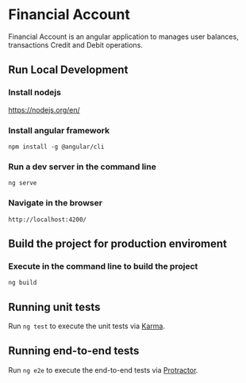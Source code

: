 
# Financial Account

Financial Account is an angular application to manages user balances, transactions
Credit and Debit operations.


## Run Local Development

### Install nodejs

https://nodejs.org/en/

### Install angular framework

`npm install -g @angular/cli`

### Run a dev server in the command line

`ng serve`

### Navigate in the browser 
`http://localhost:4200/`


## Build the project for production enviroment

### Execute in the command line to build the project

`ng build`


## Running unit tests

Run `ng test` to execute the unit tests via [Karma](https://karma-runner.github.io).

## Running end-to-end tests

Run `ng e2e` to execute the end-to-end tests via [Protractor](http://www.protractortest.org/).


